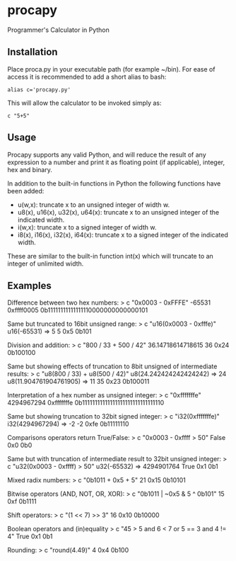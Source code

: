 procapy
=======

Programmer's Calculator in Python

Installation
------------

Place proca.py in your executable path (for example ~/bin). For ease of access it is recommended to add a short alias to bash:

    alias c='procapy.py'

This will allow the calculator to be invoked simply as:

    c "5+5"

Usage
-----

Procapy supports any valid Python, and will reduce the result of any expression to a number and print it as floating point (if applicable), integer, hex and binary.

In addition to the built-in functions in Python the following functions have been added:

 * u(w,x): truncate x to an unsigned integer of width w.
 * u8(x), u16(x), u32(x), u64(x): truncate x to an unsigned integer of the indicated width.
 * i(w,x): truncate x to a signed integer of width w.
 * i8(x), i16(x), i32(x), i64(x): truncate x to a signed integer of the indicated width.

These are similar to the built-in function int(x) which will truncate to an integer of unlimited width.

Examples
--------

Difference between two hex numbers:
    > c "0x0003 - 0xFFFE"
    -65531 0xffff0005 0b11111111111111110000000000000101

Same but truncated to 16bit unsigned range:
    > c "u16(0x0003 - 0xfffe)"
    u16(-65531) => 5
    5 0x5 0b101

Division and addition:
    > c "800 / 33 + 500 / 42"
    36.14718614718615 36 0x24 0b100100

Same but showing effects of truncation to 8bit unsigned of intermediate results:
    > c "u8(800 / 33) + u8(500 / 42)"
    u8(24.242424242424242) => 24
    u8(11.904761904761905) => 11
    35 0x23 0b100011

Interpretation of a hex number as unsigned integer:
    > c "0xfffffffe"
    4294967294 0xfffffffe 0b11111111111111111111111111111110

Same but showing truncation to 32bit signed integer:
    > c "i32(0xfffffffe)"
    i32(4294967294) => -2
    -2 0xfe 0b11111110

Comparisons operators return True/False:
    > c "0x0003 - 0xffff > 50"
    False 0x0 0b0

Same but with truncation of intermediate result to 32bit unsigned integer:
    > c "u32(0x0003 - 0xffff) > 50"
    u32(-65532) => 4294901764
    True 0x1 0b1

Mixed radix numbers:
    > c "0b1011 + 0x5 + 5"
    21 0x15 0b10101

Bitwise operators (AND, NOT, OR, XOR):
    > c "0b1011 | ~0x5 & 5 ^ 0b101"
    15 0xf 0b1111

Shift operators:
    > c "(1 << 7) >> 3"
    16 0x10 0b10000

Boolean operators and (in)equality
    > c "45 > 5 and 6 < 7 or 5 == 3 and 4 != 4"
    True 0x1 0b1

Rounding:
    > c "round(4.49)"
    4 0x4 0b100
